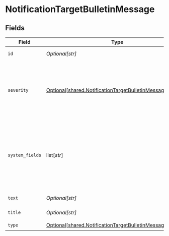 # NotificationTargetBulletinMessage


## Fields

| Field                                                                                                                              | Type                                                                                                                               | Required                                                                                                                           | Description                                                                                                                        |
| ---------------------------------------------------------------------------------------------------------------------------------- | ---------------------------------------------------------------------------------------------------------------------------------- | ---------------------------------------------------------------------------------------------------------------------------------- | ---------------------------------------------------------------------------------------------------------------------------------- |
| `id`                                                                                                                               | *Optional[str]*                                                                                                                    | :heavy_check_mark:                                                                                                                 | Unique ID for this output                                                                                                          |
| `severity`                                                                                                                         | [Optional[shared.NotificationTargetBulletinMessageSeverity]](undefined/models/shared/notificationtargetbulletinmessageseverity.md) | :heavy_minus_sign:                                                                                                                 | Default value for message severity, will be overwritten by value of __severity if set. Defaults to warn.                           |
| `system_fields`                                                                                                                    | list[*str*]                                                                                                                        | :heavy_minus_sign:                                                                                                                 | Set of fields to automatically add to events using this output. E.g.: cribl_pipe, c*. Wildcards supported.                         |
| `text`                                                                                                                             | *Optional[str]*                                                                                                                    | :heavy_minus_sign:                                                                                                                 | Text of the message                                                                                                                |
| `title`                                                                                                                            | *Optional[str]*                                                                                                                    | :heavy_minus_sign:                                                                                                                 | Title of the message                                                                                                               |
| `type`                                                                                                                             | [Optional[shared.NotificationTargetBulletinMessageType]](undefined/models/shared/notificationtargetbulletinmessagetype.md)         | :heavy_check_mark:                                                                                                                 | N/A                                                                                                                                |